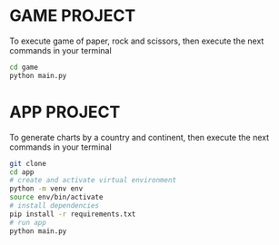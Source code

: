 # GAME PROJECT

To execute game of paper, rock and scissors, then execute the next commands in your terminal

```sh
cd game
python main.py
```

# APP PROJECT

To generate charts by a country and continent, then execute the next commands in your terminal

```sh
git clone
cd app
# create and activate virtual environment
python -m venv env
source env/bin/activate
# install dependencies
pip install -r requirements.txt
# run app
python main.py
```